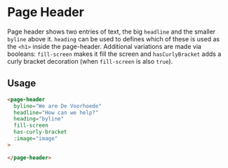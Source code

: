 # Page Header
Page header shows two entries of text, the big `headline` and the smaller `byline` above it. `heading` can be used to defines which of these is used as the `<h1>` inside the page-header.
Additional variations are made via booleans: `fill-screen` makes it fill the screen and `hasCurlyBracket` adds a curly bracket decoration (when `fill-screen` is also `true`).

## Usage

```html
<page-header
  byline="We are De Voorhoede"
  headline="How can we help?"
  heading="byline"
  fill-screen
  has-curly-bracket
  :image="image"
>

</page-header>
```
